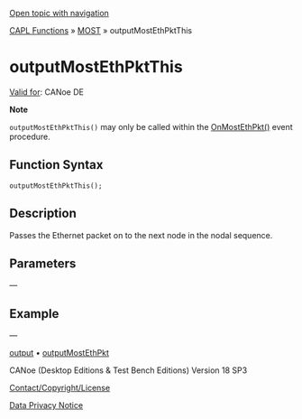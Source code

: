 [Open topic with navigation](../../../../../CANoeDEFamily.htm#Topics/CAPLFunctions/MOST/Functions/CAPLfunctionMOSTOutputMostEthPktThis.md)

[CAPL Functions](../../CAPLfunctions.md) » [MOST](../CAPLfunctionsMOSTOverview.md) » outputMostEthPktThis

# outputMostEthPktThis

[Valid for](../../../Shared/FeatureAvailability.md): CANoe DE

**Note**

`outputMostEthPktThis()` may only be called within the [OnMostEthPkt()](../EventProcedures/CAPLfunctionOnMOSTEthPkt.md) event procedure.

## Function Syntax

`outputMostEthPktThis();`

## Description

Passes the Ethernet packet on to the next node in the nodal sequence.

## Parameters

—

## Example

—

[output](CAPLfunctionMOSToutput.md) • [outputMostEthPkt](CAPLfunctionMOSTOutputMostEthPkt.md)

CANoe (Desktop Editions & Test Bench Editions) Version 18 SP3

[Contact/Copyright/License](../../../Shared/ContactCopyrightLicense.md)

[Data Privacy Notice](https://www.vector.com/int/en/company/get-info/privacy-policy/)
